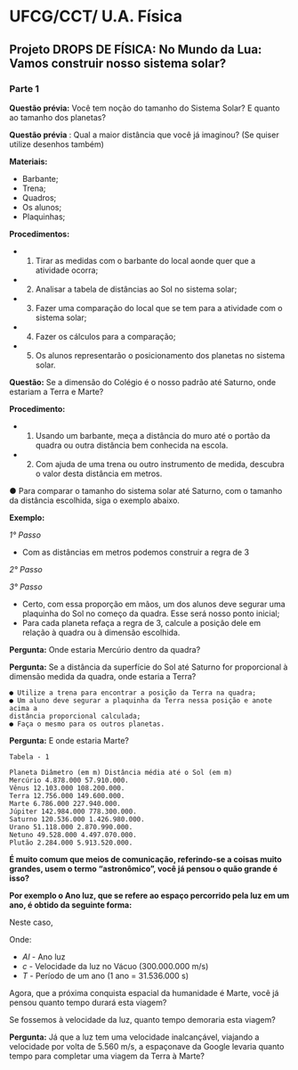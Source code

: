 # UFCG/CCT/ U.A. Física
## Projeto DROPS DE FÍSICA: No Mundo da Lua: Vamos construir nosso sistema solar?
### Parte 1

**Questão prévia:** Você tem noção do tamanho do Sistema Solar? E quanto ao
tamanho dos planetas?

**Questão prévia** : Qual a maior distância que você já imaginou? (Se quiser utilize
desenhos também)

**Materiais:**

- Barbante;
- Trena;
- Quadros;
- Os alunos;
- Plaquinhas;

**Procedimentos:**


- 1) Tirar as medidas com o barbante do local aonde quer que a atividade
ocorra;
- 2) Analisar a tabela de distâncias ao Sol no sistema solar;
- 3) Fazer uma comparação do local que se tem para a atividade com o sistema
solar;
- 4) Fazer os cálculos para a comparação;
- 5) Os alunos representarão o posicionamento dos planetas no sistema solar.

**Questão:** Se a dimensão do Colégio é o nosso padrão até Saturno, onde estariam a Terra e Marte?

**Procedimento:**

- 1. Usando um barbante, meça a distância do muro até o portão da quadra ou
    outra distância bem conhecida na escola.
- 2. Com ajuda de uma trena ou outro instrumento de medida, descubra o valor
    desta distância em metros.

● Para comparar o tamanho do sistema solar até Saturno, com o tamanho da
distância escolhida, siga o exemplo abaixo.

**Exemplo:**

_1° Passo_

- Com as distâncias em metros podemos construir a regra de 3

_2° Passo_

_3° Passo_

- Certo, com essa proporção em mãos, um dos alunos deve segurar uma
plaquinha do Sol no começo da quadra. Esse será nosso ponto inicial;
- Para cada planeta refaça a regra de 3, calcule a posição dele em relação à
quadra ou à dimensão escolhida.

**Pergunta:** Onde estaria Mercúrio dentro da quadra?

**Pergunta:** Se a distância da superfície do Sol até Saturno for proporcional à
dimensão medida da quadra, onde estaria a Terra?


```
● Utilize a trena para encontrar a posição da Terra na quadra;
● Um aluno deve segurar a plaquinha da Terra nessa posição e anote acima a
distância proporcional calculada;
● Faça o mesmo para os outros planetas.
```
**Pergunta:** E onde estaria Marte?

```
Tabela - 1
```
```
Planeta Diâmetro (em m) Distância média até o Sol (em m)
Mercúrio 4.878.000 57.910.000.
Vênus 12.103.000 108.200.000.
Terra 12.756.000 149.600.000.
Marte 6.786.000 227.940.000.
Júpiter 142.984.000 778.300.000.
Saturno 120.536.000 1.426.980.000.
Urano 51.118.000 2.870.990.000.
Netuno 49.528.000 4.497.070.000.
Plutão 2.284.000 5.913.520.000.
```
**É muito comum que meios de comunicação, referindo-se a coisas muito grandes, usem o termo “astronômico”, você já pensou o quão grande é isso?**

**Por exemplo o Ano luz, que se refere ao espaço percorrido pela luz em um ano, é obtido da seguinte forma:**

Neste caso,


Onde:
- _Al_ - Ano luz
- _c_ - Velocidade da luz no Vácuo (300.000.000 m/s)
- _T_ - Período de um ano (1 ano = 31.536.000 s)

Agora, que a próxima conquista espacial da humanidade é Marte, você já pensou
quanto tempo durará esta viagem?

Se fossemos à velocidade da luz, quanto tempo demoraria esta viagem?

**Pergunta:** Já que a luz tem uma velocidade inalcançável, viajando a velocidade por
volta de 5.560 m/s, a espaçonave da Google levaria quanto tempo para completar
uma viagem da Terra à Marte?


